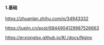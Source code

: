 #### 1.基础

https://zhuanlan.zhihu.com/p/34943332

https://juejin.cn/post/6844904129987526663

https://erxionglsx.github.io/#/./docs/Nginx